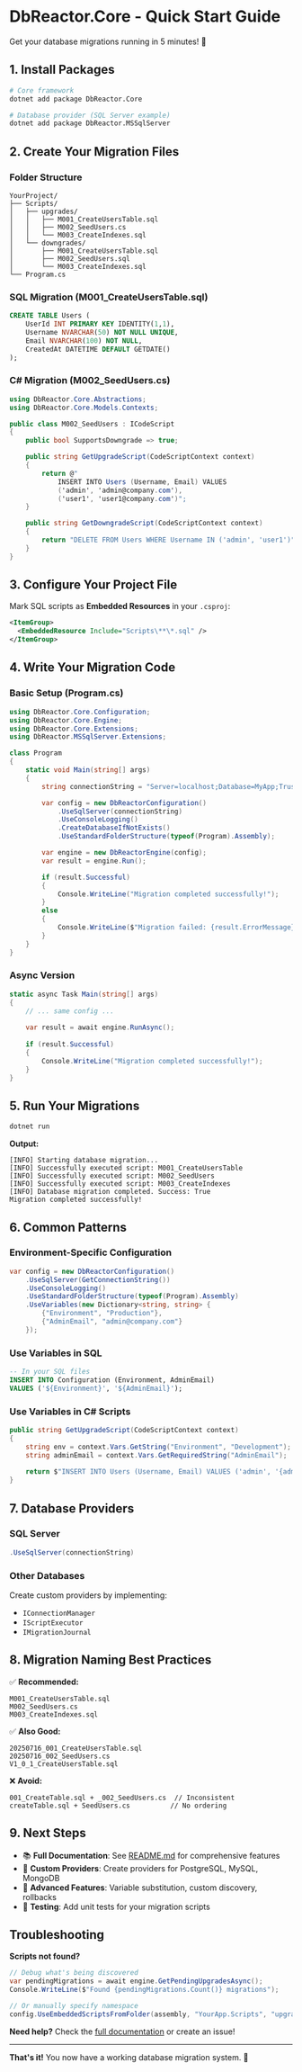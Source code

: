 # DbReactor.Core - Quick Start Guide

Get your database migrations running in 5 minutes! 🚀

## 1. Install Packages

```bash
# Core framework
dotnet add package DbReactor.Core

# Database provider (SQL Server example)
dotnet add package DbReactor.MSSqlServer
```

## 2. Create Your Migration Files

### Folder Structure
```
YourProject/
├── Scripts/
│   ├── upgrades/
│   │   ├── M001_CreateUsersTable.sql
│   │   ├── M002_SeedUsers.cs
│   │   └── M003_CreateIndexes.sql
│   └── downgrades/
│       ├── M001_CreateUsersTable.sql
│       ├── M002_SeedUsers.sql
│       └── M003_CreateIndexes.sql
└── Program.cs
```

### SQL Migration (M001_CreateUsersTable.sql)
```sql
CREATE TABLE Users (
    UserId INT PRIMARY KEY IDENTITY(1,1),
    Username NVARCHAR(50) NOT NULL UNIQUE,
    Email NVARCHAR(100) NOT NULL,
    CreatedAt DATETIME DEFAULT GETDATE()
);
```

### C# Migration (M002_SeedUsers.cs)
```csharp
using DbReactor.Core.Abstractions;
using DbReactor.Core.Models.Contexts;

public class M002_SeedUsers : ICodeScript
{
    public bool SupportsDowngrade => true;

    public string GetUpgradeScript(CodeScriptContext context)
    {
        return @"
            INSERT INTO Users (Username, Email) VALUES 
            ('admin', 'admin@company.com'),
            ('user1', 'user1@company.com')";
    }

    public string GetDowngradeScript(CodeScriptContext context)
    {
        return "DELETE FROM Users WHERE Username IN ('admin', 'user1')";
    }
}
```

## 3. Configure Your Project File

Mark SQL scripts as **Embedded Resources** in your `.csproj`:

```xml
<ItemGroup>
  <EmbeddedResource Include="Scripts\**\*.sql" />
</ItemGroup>
```

## 4. Write Your Migration Code

### Basic Setup (Program.cs)
```csharp
using DbReactor.Core.Configuration;
using DbReactor.Core.Engine;
using DbReactor.Core.Extensions;
using DbReactor.MSSqlServer.Extensions;

class Program
{
    static void Main(string[] args)
    {
        string connectionString = "Server=localhost;Database=MyApp;Trusted_Connection=true;";

        var config = new DbReactorConfiguration()
            .UseSqlServer(connectionString)
            .UseConsoleLogging()
            .CreateDatabaseIfNotExists()
            .UseStandardFolderStructure(typeof(Program).Assembly);

        var engine = new DbReactorEngine(config);
        var result = engine.Run();

        if (result.Successful)
        {
            Console.WriteLine("Migration completed successfully!");
        }
        else
        {
            Console.WriteLine($"Migration failed: {result.ErrorMessage}");
        }
    }
}
```

### Async Version
```csharp
static async Task Main(string[] args)
{
    // ... same config ...
    
    var result = await engine.RunAsync();
    
    if (result.Successful)
    {
        Console.WriteLine("Migration completed successfully!");
    }
}
```

## 5. Run Your Migrations

```bash
dotnet run
```

**Output:**
```
[INFO] Starting database migration...
[INFO] Successfully executed script: M001_CreateUsersTable
[INFO] Successfully executed script: M002_SeedUsers
[INFO] Successfully executed script: M003_CreateIndexes
[INFO] Database migration completed. Success: True
Migration completed successfully!
```

## 6. Common Patterns

### Environment-Specific Configuration
```csharp
var config = new DbReactorConfiguration()
    .UseSqlServer(GetConnectionString())
    .UseConsoleLogging()
    .UseStandardFolderStructure(typeof(Program).Assembly)
    .UseVariables(new Dictionary<string, string> {
        {"Environment", "Production"},
        {"AdminEmail", "admin@company.com"}
    });
```

### Use Variables in SQL
```sql
-- In your SQL files
INSERT INTO Configuration (Environment, AdminEmail) 
VALUES ('${Environment}', '${AdminEmail}');
```

### Use Variables in C# Scripts
```csharp
public string GetUpgradeScript(CodeScriptContext context)
{
    string env = context.Vars.GetString("Environment", "Development");
    string adminEmail = context.Vars.GetRequiredString("AdminEmail");
    
    return $"INSERT INTO Users (Username, Email) VALUES ('admin', '{adminEmail}')";
}
```

## 7. Database Providers

### SQL Server
```csharp
.UseSqlServer(connectionString)
```

### Other Databases
Create custom providers by implementing:
- `IConnectionManager`
- `IScriptExecutor` 
- `IMigrationJournal`

## 8. Migration Naming Best Practices

✅ **Recommended:**
```
M001_CreateUsersTable.sql
M002_SeedUsers.cs
M003_CreateIndexes.sql
```

✅ **Also Good:**
```
20250716_001_CreateUsersTable.sql
20250716_002_SeedUsers.cs
V1_0_1_CreateUsersTable.sql
```

❌ **Avoid:**
```
001_CreateTable.sql + _002_SeedUsers.cs  // Inconsistent
createTable.sql + SeedUsers.cs          // No ordering
```

## 9. Next Steps

- 📚 **Full Documentation**: See [README.md](README.md) for comprehensive features
- 🔧 **Custom Providers**: Create providers for PostgreSQL, MySQL, MongoDB
- 🚀 **Advanced Features**: Variable substitution, custom discovery, rollbacks
- 🧪 **Testing**: Add unit tests for your migration scripts

## Troubleshooting

**Scripts not found?**
```csharp
// Debug what's being discovered
var pendingMigrations = await engine.GetPendingUpgradesAsync();
Console.WriteLine($"Found {pendingMigrations.Count()} migrations");

// Or manually specify namespace
config.UseEmbeddedScriptsFromFolder(assembly, "YourApp.Scripts", "upgrades");
```

**Need help?** Check the [full documentation](README.md) or create an issue!

---

**That's it!** You now have a working database migration system. 🎉